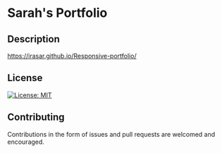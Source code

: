 # Sarah's Portfolio

## Description 

https://irasar.github.io/Responsive-portfolio/


## License

[![License: MIT](https://img.shields.io/badge/License-MIT-yellow.svg)](https://opensource.org/licenses/MIT)

## Contributing

Contributions in the form of issues and pull requests are welcomed and encouraged.

